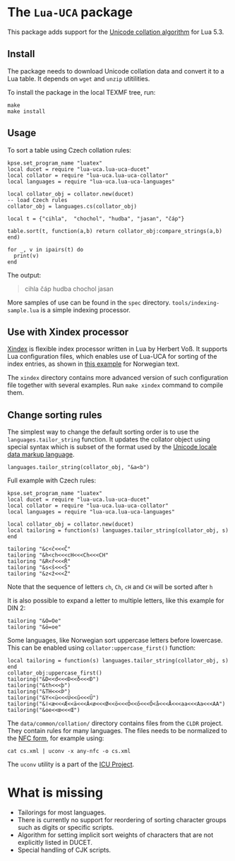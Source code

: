 # The `Lua-UCA` package

This package adds support for the [Unicode collation algorithm](https://unicode.org/reports/tr10/) for Lua 5.3. 

## Install 

The package needs to download Unicode collation data and convert it to a Lua table. It depends on `wget` and `unzip` utitilities.

To install the package in the local TEXMF tree, run:

    make
    make install

## Usage

To sort a table using Czech collation rules:

   
    kpse.set_program_name "luatex"
    local ducet = require "lua-uca.lua-uca-ducet"
    local collator = require "lua-uca.lua-uca-collator"
    local languages = require "lua-uca.lua-uca-languages"
    
    local collator_obj = collator.new(ducet)
    -- load Czech rules
    collator_obj = languages.cs(collator_obj)
    
    local t = {"cihla",  "chochol", "hudba", "jasan", "čáp"}
    
    table.sort(t, function(a,b) return collator_obj:compare_strings(a,b) end)
    
    for _, v in ipairs(t) do
      print(v)
    end

The output:

> cihla
> čáp
> hudba
> chochol
> jasan

More samples of use can be found in the `spec` directory.
`tools/indexing-sample.lua` is a simple indexing processor. 

## Use with Xindex processor

[Xindex](https://www.ctan.org/pkg/xindex) is flexible index processor written in Lua by Herbert Voß. It supports Lua configuration files, which enables use of Lua-UCA for sorting of the index entries, as shown in [this example](https://tex.stackexchange.com/a/524014/2891) for Norwegian text.

The `xindex` directory contains more advanced version of such configuration file together with several examples. Run `make xindex` command to compile them.

## Change sorting rules

The simplest way to change the default sorting order is to use the
`languages.tailor_string` function. It updates the collator object using
special syntax which is subset of the format used by the [Unicode locale data
markup
language](https://www.unicode.org/reports/tr35/tr35-collation.html#Orderings).

    languages.tailor_string(collator_obj, "&a<b")

Full example with Czech rules:

    kpse.set_program_name "luatex"
    local ducet = require "lua-uca.lua-uca-ducet"
    local collator = require "lua-uca.lua-uca-collator"
    local languages = require "lua-uca.lua-uca-languages"
    
    local collator_obj = collator.new(ducet)
    local tailoring = function(s) languages.tailor_string(collator_obj, s) end

    tailoring "&c<č<<<Č"
    tailoring "&h<ch<<<cH<<<Ch<<<CH"
    tailoring "&R<ř<<<Ř"
    tailoring "&s<š<<<Š"
    tailoring "&z<ž<<<Ž"

Note that the sequence of letters `ch`, `Ch`, `cH` and `CH` will be sorted after `h`

It is also possible to expand a letter to multiple letters, like this example for DIN 2:


    tailoring "&Ö=Oe"
    tailoring "&ö=oe"

Some languages, like Norwegian sort uppercase letters before lowercase. This can be enabled using `collator:uppercase_first()` function:

    local tailoring = function(s) languages.tailor_string(collator_obj, s) end
    collator_obj:uppercase_first()
    tailoring("&D<<đ<<<Đ<<ð<<<Ð")
    tailoring("&th<<<þ")
    tailoring("&TH<<<Þ")
    tailoring("&Y<<ü<<<Ü<<ű<<<Ű")
    tailoring("&ǀ<æ<<<Æ<<ä<<<Ä<ø<<<Ø<<ö<<<Ö<<ő<<<Ő<å<<<Å<<<aa<<<Aa<<<AA")
    tailoring("&oe<<œ<<<Œ")

The `data/common/collation/` directory contains files from the `CLDR` project.
They contain rules for many languages. The files needs to be normalized to the
[NFC form](https://en.wikipedia.org/wiki/Unicode_equivalence), for example
using:

    cat cs.xml | uconv -x any-nfc -o cs.xml

The `uconv` utility is a part of the [ICU Project](http://userguide.icu-project.org/).

# What is missing

- Tailorings for most languages.
- There is currently no support for reordering of sorting character groups such as digits or specific scripts. 
- Algorithm for setting implicit sort weights of characters that are not explicitly listed in DUCET.
- Special handling of CJK scripts.
